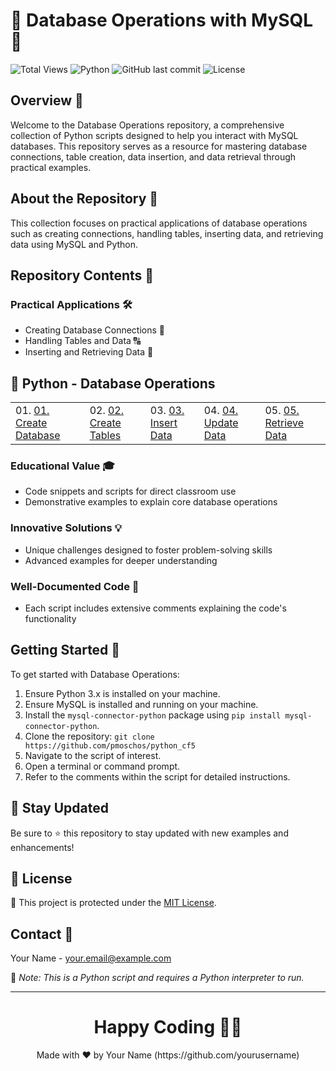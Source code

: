 # 🐍 Database Operations with MySQL 🐍

![Total Views](https://views.whatilearened.today/views/github/yourusername/python-educational-scripts.svg) ![Python](https://img.shields.io/badge/language-Python-blue.svg) ![GitHub last commit](https://img.shields.io/github/last-commit/pmoschos/python_cf5) ![License](https://img.shields.io/badge/license-MIT-green.svg)

## Overview 🌟
Welcome to the Database Operations repository, a comprehensive collection of Python scripts designed to help you interact with MySQL databases. This repository serves as a resource for mastering database connections, table creation, data insertion, and data retrieval through practical examples.

## About the Repository 📖
This collection focuses on practical applications of database operations such as creating connections, handling tables, inserting data, and retrieving data using MySQL and Python.

## Repository Contents 📂
### Practical Applications 🛠️
- Creating Database Connections 📝
- Handling Tables and Data 🔠
- Inserting and Retrieving Data 🚀

## 🐍 Python - Database Operations

<table>
  <tr>
    <td>01. <a href="#create_dbpy" title="Create a database connection and a new database.">01. Create Database</a></td>
    <td>02. <a href="#create_tablespy" title="Create tables in the MySQL database.">02. Create Tables</a></td>
    <td>03. <a href="#insert_datapy" title="Insert data into the database tables.">03. Insert Data</a></td>
    <td>04. <a href="#retrieve_datapy" title="Retrieve data from the database tables.">04. Update Data</a></td>
	<td>05. <a href="#retrieve_datapy" title="Retrieve data from the database tables.">05. Retrieve Data</a></td>
  </tr>
</table>

### Educational Value 🎓
- Code snippets and scripts for direct classroom use
- Demonstrative examples to explain core database operations

### Innovative Solutions 💡
- Unique challenges designed to foster problem-solving skills
- Advanced examples for deeper understanding

### Well-Documented Code 📄
- Each script includes extensive comments explaining the code's functionality

## Getting Started 🚀
To get started with Database Operations:
1. Ensure Python 3.x is installed on your machine.
2. Ensure MySQL is installed and running on your machine.
3. Install the `mysql-connector-python` package using `pip install mysql-connector-python`.
4. Clone the repository: `git clone https://github.com/pmoschos/python_cf5`
5. Navigate to the script of interest.
6. Open a terminal or command prompt.
7. Refer to the comments within the script for detailed instructions.


## 📢 Stay Updated

Be sure to ⭐ this repository to stay updated with new examples and enhancements!

## 📄 License
🔐 This project is protected under the [MIT License](https://mit-license.org/).

## Contact 📧
Your Name - your.email@example.com

🔗 *Note: This is a Python script and requires a Python interpreter to run.*

---
<h1 align=center>Happy Coding 👨‍💻 </h1>

<p align="center">
  Made with ❤️ by Your Name (https://github.com/yourusername)
</p>
